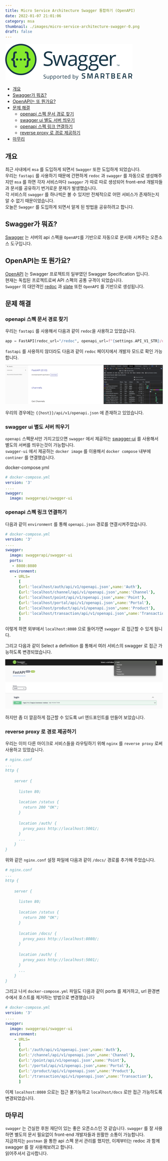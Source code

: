 ```yaml
---
title: Micro Service Architecture Swagger 통합하기 (OpenAPI)
date: 2022-01-07 21:01:06
category: msa
thumbnail: ./images/micro-service-architecture-swagger-0.png
draft: false
---
```


![thumbnail](./images/micro-service-architecture-swagger-0.png)

- [개요](#개요)
- [Swagger가 뭐죠?](#swagger가-뭐죠)
- [OpenAPI는 또 뭔가요?](#openapi는-또-뭔가요)
- [문제 해결](#문제-해결)
  - [openapi 스펙 문서 경로 찾기](#openapi-스펙-문서-경로-찾기)
  - [swagger ui 별도 서버 띄우기](#swagger-ui-별도-서버-띄우기)
  - [openapi 스펙 링크 연결하기](#openapi-스펙-링크-연결하기)
  - [reverse proxy 로 경로 제공하기](#reverse-proxy-로-경로-제공하기)
- [마무리](#마무리)

## 개요

최근 사내에서 `msa` 를 도입하게 되면서 `Swagger` 또한 도입하게 되었습니다.  
우리는 `fastapi` 를 사용하기 때문에 간편하게 `redoc` 과 `swagger` 를 자동으로 생성해주지만
`msa` 를 하면 각자 서비스마다 `swagger` 가 따로 따로 생성되어 front-end 개발자들과 문서를 공유하기 번거로운 문제가 발생했습니다.  
각 서비스의 `swagger` 를 하나씩은 볼 수 있지만 전체적으로 어떤 서비스가 존재하는지 알 수 없기 때문이었습니다.  
오늘은 `Swagger` 를 도입하게 되면서 알게 된 방법을 공유하려고 합니다.

## Swagger가 뭐죠?

[Swagger](https://swagger.io/) 는 서버의 api 스펙을 `OpenAPI`를 기반으로 자동으로 문서화 시켜주는 오픈소스 도구입니다.

## OpenAPI는 또 뭔가요?

[OpenAPI](https://swagger.io/specification/) 는 Swagger 프로젝트의 일부였던 Swagger Specification 입니다.  
현재는 독립된 프로젝트로써 API 스펙의 공통 규격이 되었습니다.  
`Swagger` 의 대안격인 [redoc](https://github.com/Redocly/redoc) 과 [slate](https://github.com/slatedocs/slate) 또한 `OpenAPI` 를 기반으로 생성됩니다.

## 문제 해결

### openapi 스펙 문서 경로 찾기

우리는 `fastapi` 를 사용해서 다음과 같이 `redoc`을 사용하고 있었습니다.

```python
app = FastAPI(redoc_url="/redoc", openapi_url=f"{settings.API_V1_STR}/openapi.json")
```

`fastapi` 를 사용하지 않더라도 다음과 같이 `redoc` 페이지에서 개발자 모드로 확인 가능합니다.

![image](images/micro-service-architecture-swagger-1.png)

우리의 경우에는 `{{host}}/api/v1/openapi.json` 에 존재하고 있었습니다.

### swagger ui 별도 서버 띄우기

`openapi` 스펙문서만 가지고있으면 `swagger` 에서 제공하는 [swagger-ui](https://github.com/swagger-api/swagger-ui/) 를 사용해서 별도의 서버를 띄우는것이 가능합니다.  
`swagger-ui` 에서 제공하는 `docker image` 를 이용해서 `docker compose` 내부에 `continer` 를 연결했습니다.

docker-compose.yml

```yml
# docker-compose.yml
version: '3'
....
swagger:
  image: swaggerapi/swagger-ui
```

### openapi 스펙 링크 연결하기

다음과 같이 `environment` 를 통해 `openapi.json` 경로를 연결시켜주었습니다.

```yml {8-17}
# docker-compose.yml
version: '3'
....
swagger:
  image: swaggerapi/swagger-ui
  ports:
   - 8080:8080
  environment:
    - URLS=
      [
      {url:'localhost/auth/api/v1/openapi.json',name:'Auth'},
      {url:'localhost/channel/api/v1/openapi.json',name:'Channel'},
      {url:'localhost/point/api/v1/openapi.json',name:'Point'},
      {url:'localhost/portal/api/v1/openapi.json',name:'Portal'},
      {url:'localhost/product/api/v1/openapi.json',name:'Product'},
      {url:'localhost/transaction/api/v1/openapi.json',name:'Transaction'},
      ]
```

이렇게 하면 외부에서 `localhost:8080` 으로 들어가면 `swagger` 로 접근할 수 있게 됩니다.

그리고 다음과 같이 Select a definition 를 통해서 여러 서비스의 swagger 로 접근 가능하도록 변경되었습니다.

![image](images/micro-service-architecture-swagger-2.png)

하지만 좀 더 깔끔하게 접근할 수 있도록 url 엔드포인트를 만들어 보았습니다.

### reverse proxy 로 경로 제공하기

우리는 이미 다른 마이크로 서비스들을 라우팅하기 위해 `nginx` 를 `reverse proxy` 로써 사용하고 있었습니다.

```yml
# nginx.conf
...
http {

    server {

      listen 80;

      location /status {
        return 200 "OK";
      }

      location /auth/ {
        proxy_pass http://localhost:5001/;
      }
      ...
    }
}
```

위와 같은 `nginx.conf` 설정 파일에 다음과 같이 `/docs/` 경로를 추가해 주었습니다.

```yml {13-15}
# nginx.conf
...
http {

    server {

      listen 80;

      location /status {
        return 200 "OK";
      }

      location /docs/ {
        proxy_pass http://localhost:8080/;
      }

      location /auth/ {
        proxy_pass http://localhost:5001/;
      }
      ...
    }
}
```

그리고 나서 `docker-compose.yml` 파일도 다음과 같이 ports 를 제거하고, url 환경변수에서 호스트를 제거하는 방법으로 변경했습니다

```yml
# docker-compose.yml
version: '3'
....
swagger:
  image: swaggerapi/swagger-ui
  environment:
    - URLS=
      [
      {url:'/auth/api/v1/openapi.json',name:'Auth'},
      {url:'/channel/api/v1/openapi.json',name:'Channel'},
      {url:'/point/api/v1/openapi.json',name:'Point'},
      {url:'/portal/api/v1/openapi.json',name:'Portal'},
      {url:'/product/api/v1/openapi.json',name:'Product'},
      {url:'/transaction/api/v1/openapi.json',name:'Transaction'},
      ]
```

이제 `localhost:8080` 으로는 접근 불가능하고 `localhost/docs` 로만 접근 가능하도록 변경되었습니다.

## 마무리

`swagger` 는 건실한 후원 재단이 있는 좋은 오픈소스인 것 같습니다.
`swagger` 를 잘 사용하면 별도의 문서 필요없이 front-end 개발자들과 원활한 소통이 가능합니다.  
지금까지는 `postman` 을 통한 api 스펙 문서 관리를 했지만, 이제부터는 redoc 과 함께 swagger 를 잘 사용해보려고 합니다.  
읽어주셔서 감사합니다.
